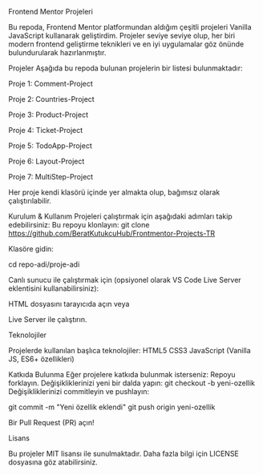 Frontend Mentor Projeleri

Bu repoda, Frontend Mentor platformundan aldığım çeşitli projeleri Vanilla JavaScript kullanarak geliştirdim. Projeler seviye seviye olup, her biri modern frontend geliştirme teknikleri ve en iyi uygulamalar göz önünde bulundurularak hazırlanmıştır.

Projeler
Aşağıda bu repoda bulunan projelerin bir listesi bulunmaktadır:

Proje 1: Comment-Project

Proje 2: Countries-Project

Proje 3: Product-Project 

Proje 4: Ticket-Project

Proje 5: TodoApp-Project 

Proje 6: Layout-Project 

Proje 7: MultiStep-Project 

Her proje kendi klasörü içinde yer almakta olup, bağımsız olarak çalıştırılabilir.

Kurulum & Kullanım
Projeleri çalıştırmak için aşağıdaki adımları takip edebilirsiniz:
Bu repoyu klonlayın:
git clone https://github.com/BeratKutukcuHub/Frontmentor-Projects-TR

Klasöre gidin:

cd repo-adi/proje-adi

Canlı sunucu ile çalıştırmak için (opsiyonel olarak VS Code Live Server eklentisini kullanabilirsiniz):

HTML dosyasını tarayıcıda açın veya

Live Server ile çalıştırın.

Teknolojiler

Projelerde kullanılan başlıca teknolojiler:
HTML5
CSS3 
JavaScript (Vanilla JS, ES6+ özellikleri)

Katkıda Bulunma
Eğer projelere katkıda bulunmak isterseniz:
Repoyu forklayın.
Değişikliklerinizi yeni bir dalda yapın:
git checkout -b yeni-ozellik
Değişikliklerinizi commitleyin ve pushlayın:

git commit -m "Yeni özellik eklendi"
git push origin yeni-ozellik

Bir Pull Request (PR) açın!

Lisans

Bu projeler MIT lisansı ile sunulmaktadır. Daha fazla bilgi için LICENSE dosyasına göz atabilirsiniz.
